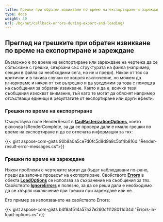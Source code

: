 ```yaml
---
title: Грешки при обратен извикване по време на експортиране и зареждане
type: docs
weight: 40
url: /bg/net/callback-errors-during-export-and-loading/
---
```


## **Преглед на грешките при обратен извикване по време на експортиране и зареждане**

Възможно е по време на експортиране или зареждане на чертежа да се сблъскаме с грешки, свързани със структурата на файла 
(например, секции в файла са необходими сега, но не и преди). 
Някои от тях са критични и в такива случаи се хвърля изключение, но можем да игнорираме и някои от тях вътрешно и да уведомим за това с помощта на съобщения за обратен извикване.
Както и да е, всички тези съобщения изискват внимание, тъй като те могат да обяснят например отсъстващи единици в резултатите от експортиране или други ефекти.


### **Грешки по време на експортиране**

Съществува поле RenderResult в [**CadRasterizationOptions**](https://reference.aspose.com/cad/net/aspose.cad.imageoptions/cadrasterizationoptions/),
което включва IsRenderComplete, за да се провери дали е имало грешки по време на експортиране и да се отпечата информация за тях:

{{< gist aspose-com-gists 90b8a0a5ce7d0fc5d8d9a8c5bf4b816d "Render-result-error-messages.cs">}}

### **Грешки по време на зареждане**

Някои проблеми с чертежите могат да бъдат наблюдавани по-рано, преди да започне процесът на експортиране. 
Свойството [**Errors**](https://reference.aspose.com/cad/net/aspose.cad/loadoptions/errors/) в
обекта [**LoadOptions**](https://reference.aspose.com/cad/net/aspose.cad/loadoptions/) се използва за съхранение на съобщения за тях.
Свойството [**IgnoreErrors**](https://reference.aspose.com/cad/net/aspose.cad/loadoptions/ignoreerrors/) е полезно, за да се реши дали 
е необходимо да се хвърля изключение при грешки при зареждане или не.

Ето пример за използването на свойството Errors:

{{< gist aspose-com-gists b4f8af514a57a37e260cf1128011d34d "Errors-in-load-options.cs">}}
